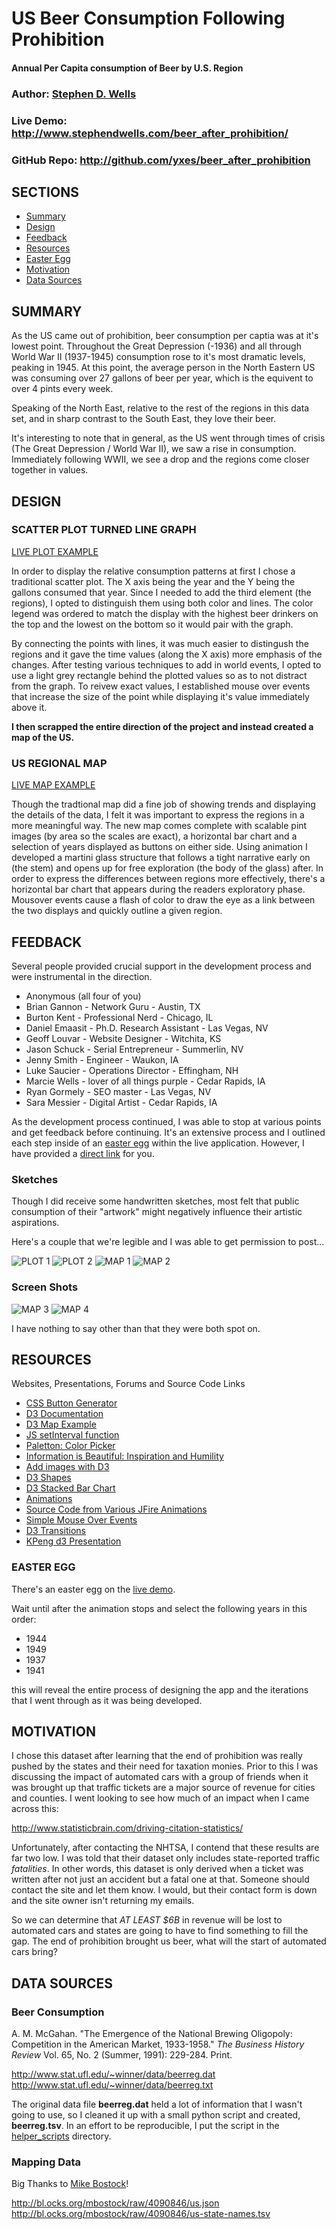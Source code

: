# US Beer Consumption Following Prohibition
#### Annual Per Capita consumption of Beer by U.S. Region

### Author: [Stephen D. Wells](http://stephendwells.com/)
### Live Demo: <http://www.stephendwells.com/beer_after_prohibition/>
### GitHub Repo: <http://github.com/yxes/beer_after_prohibition>

## SECTIONS

* [Summary](#Summary)
* [Design](#Design)
* [Feedback](#Feedback)
* [Resources](#Resources)
* [Easter Egg](#egg)
* [Motivation](#Motivation)
* [Data Sources](#data)

## <a name="Summary"></a> SUMMARY

As the US came out of prohibition, beer consumption per captia
was at it's lowest point. Throughout the Great Depression (-1936)
and all through World War II (1937-1945) consumption rose to it's
most dramatic levels, peaking in 1945. At this point, the average
person in the North Eastern US was consuming over 27 gallons of
beer per year, which is the equivent to over 4 pints every week.

Speaking of the North East, relative to the rest of the regions in
this data set, and in sharp contrast to the South East, they love
their beer.

It's interesting to note that in general, as the US went through
times of crisis (The Great Depression / World War II), we saw a
rise in consumption. Immediately following WWII, we see a drop 
and the regions come closer together in values.

## <a name="Design"></a> DESIGN

### SCATTER PLOT TURNED LINE GRAPH

[LIVE PLOT EXAMPLE](http://www.stephendwells.com/beer_after_prohibition/plot.html)

In order to display the relative consumption patterns at first I 
chose a traditional scatter plot. The X axis being the year and
the Y being the gallons consumed that year. Since I needed to add
the third element (the regions), I opted to distinguish them using
both color and lines. The color legend was ordered to match the display
with the highest beer drinkers on the top and the lowest on the bottom
so it would pair with the graph.

By connecting the points with lines, it was much easier to distingush
the regions and it gave the time values (along the X axis) more emphasis
of the changes. After testing various techniques to add in world events,
I opted to use a light grey rectangle behind the plotted values so as
to not distract from the graph. To reivew exact values, I established 
mouse over events that increase the size of the point while displaying
it's value immediately above it.

**I then scrapped the entire direction of the project and instead
created a map of the US.**

### US REGIONAL MAP

[LIVE MAP EXAMPLE](http://www.stephendwells.com/beer_after_prohibition/)

Though the tradtional map did a fine job of showing trends and displaying
the details of the data, I felt it was important to express the regions
in a more meaningful way. The new map comes complete with scalable pint
images (by area so the scales are exact), a horizontal bar chart and
a selection of years displayed as buttons on either side. Using animation
I developed a martini glass structure that follows a tight narrative early
on (the stem) and opens up for free exploration (the body of the glass)
after. In order to express the differences between regions more
effectively, there's a horizontal bar chart that appears during the
readers exploratory phase. Mousover events cause a flash of color to
draw the eye as a link between the two displays and quickly outline
a given region.

## <a name="Feedback"></a> FEEDBACK

Several people provided crucial support in the development process and
were instrumental in the direction.

* Anonymous (all four of you)
* Brian Gannon - Network Guru - Austin, TX
* Burton Kent - Professional Nerd - Chicago, IL
* Daniel Emaasit - Ph.D. Research Assistant - Las Vegas, NV
* Geoff Louvar - Website Designer - Witchita, KS
* Jason Schuck - Serial Entrepreneur - Summerlin, NV
* Jenny Smith - Engineer - Waukon, IA
* Luke Saucier - Operations Director - Effingham, NH
* Marcie Wells - lover of all things purple - Cedar Rapids, IA
* Ryan Gormely - SEO master - Las Vegas, NV
* Sara Messier - Digital Artist - Cedar Rapids, IA

As the development process continued, I was able to stop at various points
and get feedback before continuing. It's an extensive process and I outlined
each step inside of an [easter egg](#egg) within the live application. However,
I have provided a 
[direct link](http://stephendwells.com/beer_after_prohibition/process.html) for you.

### Sketches

Though I did receive some handwritten sketches, most felt that public consumption
of their "artwork" might negatively influence their artistic aspirations.

Here's a couple that we're legible and I was able to get permission to post...

![PLOT 1](sketches/plot1.png)
![PLOT 2](sketches/plot2.jpg)
![MAP 1](sketches/map.jpg)
![MAP 2](sketches/map2.jpg)

### Screen Shots

![MAP 3](sketches/map3.png)
![MAP 4](sketches/map4.png)

I have nothing to say other than that they were both spot on.

## <a name="Resources"></a> RESOURCES

Websites, Presentations, Forums and Source Code Links

* [CSS Button Generator](http://css3buttongenerator.com/)
* [D3 Documentation](https://github.com/mbostock/d3/wiki)
* [D3 Map Example](http://bost.ocks.org/mike/map/)
* [JS setInterval function](http://www.w3schools.com/jsref/met_win_setinterval.asp)
* [Paletton: Color Picker](http://paletton.com/)
* [Information is Beautiful: Inspiration and Humility](http://www.informationisbeautiful.net/)
* [Add images with D3](http://stackoverflow.com/questions/14567809/how-to-add-an-image-to-an-svg-container-using-d3-js)
* [D3 Shapes](https://www.dashingd3js.com/svg-basic-shapes-and-d3js)
* [D3 Stacked Bar Chart](http://bl.ocks.org/mbostock/3886208)
* [Animations](http://blog.visual.ly/creating-animations-and-transitions-with-d3-js/)
* [Source Code from Various JFire Animations](http://jfire.io/animations/)
* [Simple Mouse Over Events](http://christopheviau.com/d3_tutorial/)
* [D3 Transitions](http://blog.andreaskoller.com/2014/02/d3-and-ui-animations/)
* [KPeng d3 Presentation](http://kpeng.github.io/d3-workshop/)

### <a name="egg"></a> EASTER EGG

There's an easter egg on the [live demo](http://www.stephendwells.com/beer_after_prohibition/).

Wait until after the animation stops and select the following years in this order:

* 1944
* 1949
* 1937
* 1941

this will reveal the entire process of designing the app and the iterations
that I went through as it was being developed.

## <a name="Motivation"></a> MOTIVATION

I chose this dataset after learning that the end of prohibition
was really pushed by the states and their need for taxation monies.
Prior to this I was discussing the impact of automated cars with 
a group of friends when it was brought up that traffic tickets are
a major source of revenue for cities and counties. I went looking 
to see how much of an impact when I came across this:

<http://www.statisticbrain.com/driving-citation-statistics/>

Unfortunately, after contacting the NHTSA, I contend that these
results are far two low. I was told that their dataset only
includes state-reported traffic *fatalities*. In other words, this
dataset is only derived when a ticket was written after not just 
an accident but a fatal one at that. Someone should contact the
site and let them know. I would, but their contact form is down
and the site owner isn't returning my emails.

So we can determine that *AT LEAST $6B* in revenue will be lost to
automated cars and states are going to have to find something to 
fill the gap. The end of prohibition brought us beer, what will
the start of automated cars bring?

## <a name="data"></a> DATA SOURCES

### Beer Consumption

A. M. McGahan. "The Emergence of the National Brewing Oligopoly:
Competition in the American Market, 1933-1958." *The Business History Review*
Vol. 65, No. 2 (Summer, 1991): 229-284. Print.

<http://www.stat.ufl.edu/~winner/data/beerreg.dat>
<http://www.stat.ufl.edu/~winner/data/beerreg.txt>

The original data file **beerreg.dat** held a lot of information that
I wasn't going to use, so I cleaned it up with a small python script
and created, **beerreg.tsv**. In an effort to be reproducible, I put
the script in the [helper_scripts](helper_scripts/) directory.

### Mapping Data

Big Thanks to [Mike Bostock](http://bost.ocks.org/mike/)!

<http://bl.ocks.org/mbostock/raw/4090846/us.json>
<http://bl.ocks.org/mbostock/raw/4090846/us-state-names.tsv>
